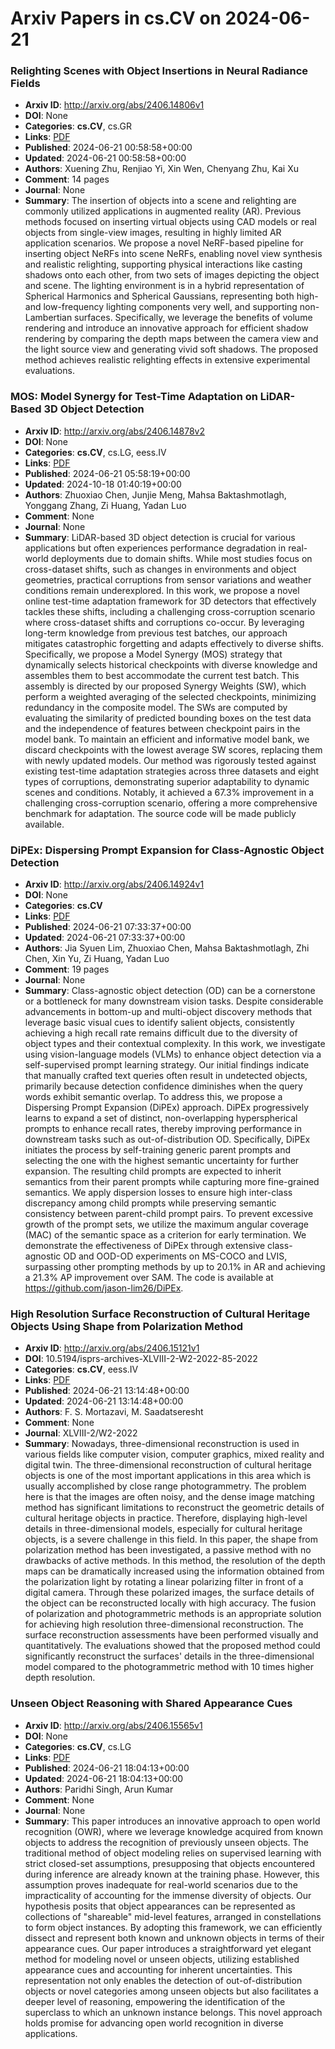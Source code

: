 # Arxiv Papers in cs.CV on 2024-06-21
### Relighting Scenes with Object Insertions in Neural Radiance Fields
- **Arxiv ID**: http://arxiv.org/abs/2406.14806v1
- **DOI**: None
- **Categories**: **cs.CV**, cs.GR
- **Links**: [PDF](http://arxiv.org/pdf/2406.14806v1)
- **Published**: 2024-06-21 00:58:58+00:00
- **Updated**: 2024-06-21 00:58:58+00:00
- **Authors**: Xuening Zhu, Renjiao Yi, Xin Wen, Chenyang Zhu, Kai Xu
- **Comment**: 14 pages
- **Journal**: None
- **Summary**: The insertion of objects into a scene and relighting are commonly utilized applications in augmented reality (AR). Previous methods focused on inserting virtual objects using CAD models or real objects from single-view images, resulting in highly limited AR application scenarios. We propose a novel NeRF-based pipeline for inserting object NeRFs into scene NeRFs, enabling novel view synthesis and realistic relighting, supporting physical interactions like casting shadows onto each other, from two sets of images depicting the object and scene. The lighting environment is in a hybrid representation of Spherical Harmonics and Spherical Gaussians, representing both high- and low-frequency lighting components very well, and supporting non-Lambertian surfaces. Specifically, we leverage the benefits of volume rendering and introduce an innovative approach for efficient shadow rendering by comparing the depth maps between the camera view and the light source view and generating vivid soft shadows. The proposed method achieves realistic relighting effects in extensive experimental evaluations.



### MOS: Model Synergy for Test-Time Adaptation on LiDAR-Based 3D Object Detection
- **Arxiv ID**: http://arxiv.org/abs/2406.14878v2
- **DOI**: None
- **Categories**: **cs.CV**, cs.LG, eess.IV
- **Links**: [PDF](http://arxiv.org/pdf/2406.14878v2)
- **Published**: 2024-06-21 05:58:19+00:00
- **Updated**: 2024-10-18 01:40:19+00:00
- **Authors**: Zhuoxiao Chen, Junjie Meng, Mahsa Baktashmotlagh, Yonggang Zhang, Zi Huang, Yadan Luo
- **Comment**: None
- **Journal**: None
- **Summary**: LiDAR-based 3D object detection is crucial for various applications but often experiences performance degradation in real-world deployments due to domain shifts. While most studies focus on cross-dataset shifts, such as changes in environments and object geometries, practical corruptions from sensor variations and weather conditions remain underexplored. In this work, we propose a novel online test-time adaptation framework for 3D detectors that effectively tackles these shifts, including a challenging cross-corruption scenario where cross-dataset shifts and corruptions co-occur. By leveraging long-term knowledge from previous test batches, our approach mitigates catastrophic forgetting and adapts effectively to diverse shifts. Specifically, we propose a Model Synergy (MOS) strategy that dynamically selects historical checkpoints with diverse knowledge and assembles them to best accommodate the current test batch. This assembly is directed by our proposed Synergy Weights (SW), which perform a weighted averaging of the selected checkpoints, minimizing redundancy in the composite model. The SWs are computed by evaluating the similarity of predicted bounding boxes on the test data and the independence of features between checkpoint pairs in the model bank. To maintain an efficient and informative model bank, we discard checkpoints with the lowest average SW scores, replacing them with newly updated models. Our method was rigorously tested against existing test-time adaptation strategies across three datasets and eight types of corruptions, demonstrating superior adaptability to dynamic scenes and conditions. Notably, it achieved a 67.3% improvement in a challenging cross-corruption scenario, offering a more comprehensive benchmark for adaptation. The source code will be made publicly available.



### DiPEx: Dispersing Prompt Expansion for Class-Agnostic Object Detection
- **Arxiv ID**: http://arxiv.org/abs/2406.14924v1
- **DOI**: None
- **Categories**: **cs.CV**
- **Links**: [PDF](http://arxiv.org/pdf/2406.14924v1)
- **Published**: 2024-06-21 07:33:37+00:00
- **Updated**: 2024-06-21 07:33:37+00:00
- **Authors**: Jia Syuen Lim, Zhuoxiao Chen, Mahsa Baktashmotlagh, Zhi Chen, Xin Yu, Zi Huang, Yadan Luo
- **Comment**: 19 pages
- **Journal**: None
- **Summary**: Class-agnostic object detection (OD) can be a cornerstone or a bottleneck for many downstream vision tasks. Despite considerable advancements in bottom-up and multi-object discovery methods that leverage basic visual cues to identify salient objects, consistently achieving a high recall rate remains difficult due to the diversity of object types and their contextual complexity. In this work, we investigate using vision-language models (VLMs) to enhance object detection via a self-supervised prompt learning strategy. Our initial findings indicate that manually crafted text queries often result in undetected objects, primarily because detection confidence diminishes when the query words exhibit semantic overlap. To address this, we propose a Dispersing Prompt Expansion (DiPEx) approach. DiPEx progressively learns to expand a set of distinct, non-overlapping hyperspherical prompts to enhance recall rates, thereby improving performance in downstream tasks such as out-of-distribution OD. Specifically, DiPEx initiates the process by self-training generic parent prompts and selecting the one with the highest semantic uncertainty for further expansion. The resulting child prompts are expected to inherit semantics from their parent prompts while capturing more fine-grained semantics. We apply dispersion losses to ensure high inter-class discrepancy among child prompts while preserving semantic consistency between parent-child prompt pairs. To prevent excessive growth of the prompt sets, we utilize the maximum angular coverage (MAC) of the semantic space as a criterion for early termination. We demonstrate the effectiveness of DiPEx through extensive class-agnostic OD and OOD-OD experiments on MS-COCO and LVIS, surpassing other prompting methods by up to 20.1% in AR and achieving a 21.3% AP improvement over SAM. The code is available at https://github.com/jason-lim26/DiPEx.



### High Resolution Surface Reconstruction of Cultural Heritage Objects Using Shape from Polarization Method
- **Arxiv ID**: http://arxiv.org/abs/2406.15121v1
- **DOI**: 10.5194/isprs-archives-XLVIII-2-W2-2022-85-2022
- **Categories**: **cs.CV**, eess.IV
- **Links**: [PDF](http://arxiv.org/pdf/2406.15121v1)
- **Published**: 2024-06-21 13:14:48+00:00
- **Updated**: 2024-06-21 13:14:48+00:00
- **Authors**: F. S. Mortazavi, M. Saadatseresht
- **Comment**: None
- **Journal**: XLVIII-2/W2-2022
- **Summary**: Nowadays, three-dimensional reconstruction is used in various fields like computer vision, computer graphics, mixed reality and digital twin. The three-dimensional reconstruction of cultural heritage objects is one of the most important applications in this area which is usually accomplished by close range photogrammetry. The problem here is that the images are often noisy, and the dense image matching method has significant limitations to reconstruct the geometric details of cultural heritage objects in practice. Therefore, displaying high-level details in three-dimensional models, especially for cultural heritage objects, is a severe challenge in this field. In this paper, the shape from polarization method has been investigated, a passive method with no drawbacks of active methods. In this method, the resolution of the depth maps can be dramatically increased using the information obtained from the polarization light by rotating a linear polarizing filter in front of a digital camera. Through these polarized images, the surface details of the object can be reconstructed locally with high accuracy. The fusion of polarization and photogrammetric methods is an appropriate solution for achieving high resolution three-dimensional reconstruction. The surface reconstruction assessments have been performed visually and quantitatively. The evaluations showed that the proposed method could significantly reconstruct the surfaces' details in the three-dimensional model compared to the photogrammetric method with 10 times higher depth resolution.



### Unseen Object Reasoning with Shared Appearance Cues
- **Arxiv ID**: http://arxiv.org/abs/2406.15565v1
- **DOI**: None
- **Categories**: **cs.CV**, cs.LG
- **Links**: [PDF](http://arxiv.org/pdf/2406.15565v1)
- **Published**: 2024-06-21 18:04:13+00:00
- **Updated**: 2024-06-21 18:04:13+00:00
- **Authors**: Paridhi Singh, Arun Kumar
- **Comment**: None
- **Journal**: None
- **Summary**: This paper introduces an innovative approach to open world recognition (OWR), where we leverage knowledge acquired from known objects to address the recognition of previously unseen objects. The traditional method of object modeling relies on supervised learning with strict closed-set assumptions, presupposing that objects encountered during inference are already known at the training phase. However, this assumption proves inadequate for real-world scenarios due to the impracticality of accounting for the immense diversity of objects. Our hypothesis posits that object appearances can be represented as collections of "shareable" mid-level features, arranged in constellations to form object instances. By adopting this framework, we can efficiently dissect and represent both known and unknown objects in terms of their appearance cues. Our paper introduces a straightforward yet elegant method for modeling novel or unseen objects, utilizing established appearance cues and accounting for inherent uncertainties. This representation not only enables the detection of out-of-distribution objects or novel categories among unseen objects but also facilitates a deeper level of reasoning, empowering the identification of the superclass to which an unknown instance belongs. This novel approach holds promise for advancing open world recognition in diverse applications.



